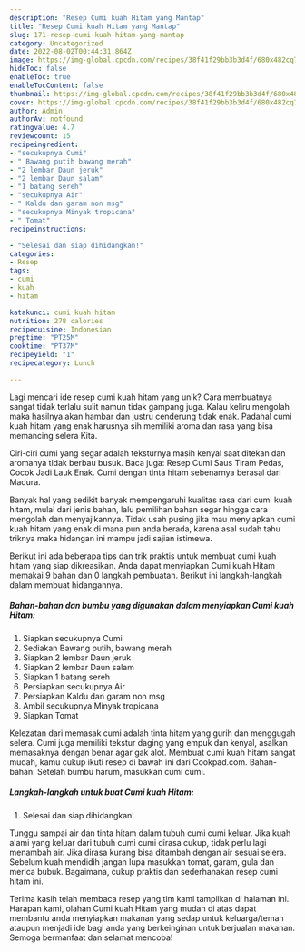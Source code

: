 ```yaml
---
description: "Resep Cumi kuah Hitam yang Mantap"
title: "Resep Cumi kuah Hitam yang Mantap"
slug: 171-resep-cumi-kuah-hitam-yang-mantap
category: Uncategorized
date: 2022-08-02T00:44:31.864Z
image: https://img-global.cpcdn.com/recipes/38f41f29bb3b3d4f/680x482cq70/cumi-kuah-hitam-foto-resep-utama.jpg
hideToc: false
enableToc: true
enableTocContent: false
thumbnail: https://img-global.cpcdn.com/recipes/38f41f29bb3b3d4f/680x482cq70/cumi-kuah-hitam-foto-resep-utama.jpg
cover: https://img-global.cpcdn.com/recipes/38f41f29bb3b3d4f/680x482cq70/cumi-kuah-hitam-foto-resep-utama.jpg
author: Admin
authorAv: notfound
ratingvalue: 4.7
reviewcount: 15
recipeingredient:
- "secukupnya Cumi"
- " Bawang putih bawang merah"
- "2 lembar Daun jeruk"
- "2 lembar Daun salam"
- "1 batang sereh"
- "secukupnya Air"
- " Kaldu dan garam non msg"
- "secukupnya Minyak tropicana"
- " Tomat"
recipeinstructions:

- "Selesai dan siap dihidangkan!"
categories:
- Resep
tags:
- cumi
- kuah
- hitam

katakunci: cumi kuah hitam 
nutrition: 278 calories
recipecuisine: Indonesian
preptime: "PT25M"
cooktime: "PT37M"
recipeyield: "1"
recipecategory: Lunch

---
```





Lagi mencari ide resep cumi kuah hitam yang unik? Cara membuatnya sangat tidak terlalu sulit namun tidak gampang juga. Kalau keliru mengolah maka hasilnya akan hambar dan justru cenderung tidak enak. Padahal cumi kuah hitam yang enak harusnya sih memiliki aroma dan rasa yang bisa memancing selera Kita.





Ciri-ciri cumi yang segar adalah teksturnya masih kenyal saat ditekan dan aromanya tidak berbau busuk. Baca juga: Resep Cumi Saus Tiram Pedas, Cocok Jadi Lauk Enak. Cumi dengan tinta hitam sebenarnya berasal dari Madura.

Banyak hal yang sedikit banyak mempengaruhi kualitas rasa dari cumi kuah hitam, mulai dari jenis bahan, lalu pemilihan bahan segar hingga cara mengolah dan menyajikannya. Tidak usah pusing jika mau menyiapkan cumi kuah hitam yang enak di mana pun anda berada, karena asal sudah tahu triknya maka hidangan ini mampu jadi sajian istimewa.






Berikut ini ada beberapa tips dan trik praktis untuk membuat cumi kuah hitam yang siap dikreasikan. Anda dapat menyiapkan Cumi kuah Hitam memakai 9 bahan dan 0 langkah pembuatan. Berikut ini langkah-langkah dalam membuat hidangannya.

<!--inarticleads1-->

##### Bahan-bahan dan bumbu yang digunakan dalam menyiapkan Cumi kuah Hitam:

1. Siapkan secukupnya Cumi
1. Sediakan  Bawang putih, bawang merah
1. Siapkan 2 lembar Daun jeruk
1. Siapkan 2 lembar Daun salam
1. Siapkan 1 batang sereh
1. Persiapkan secukupnya Air
1. Persiapkan  Kaldu dan garam non msg
1. Ambil secukupnya Minyak tropicana
1. Siapkan  Tomat


Kelezatan dari memasak cumi adalah tinta hitam yang gurih dan menggugah selera. Cumi juga memiliki tekstur daging yang empuk dan kenyal, asalkan memasaknya dengan benar agar gak alot. Membuat cumi kuah hitam sangat mudah, kamu cukup ikuti resep di bawah ini dari Cookpad.com. Bahan-bahan: Setelah bumbu harum, masukkan cumi cumi. 

<!--inarticleads2-->

##### Langkah-langkah untuk buat Cumi kuah Hitam:


1. Selesai dan siap dihidangkan!

Tunggu sampai air dan tinta hitam dalam tubuh cumi cumi keluar. Jika kuah alami yang keluar dari tubuh cumi cumi dirasa cukup, tidak perlu lagi menambah air. Jika dirasa kurang bisa ditambah dengan air sesuai selera. Sebelum kuah mendidih jangan lupa masukkan tomat, garam, gula dan merica bubuk. Bagaimana, cukup praktis dan sederhanakan resep cumi hitam ini. 

Terima kasih telah membaca resep yang tim kami tampilkan di halaman ini. Harapan kami, olahan Cumi kuah Hitam yang mudah di atas dapat membantu anda menyiapkan makanan yang sedap untuk keluarga/teman ataupun menjadi ide bagi anda yang berkeinginan untuk berjualan makanan. Semoga bermanfaat dan selamat mencoba!

